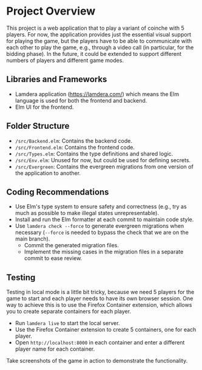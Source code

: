 # Project Overview

This project is a web application that to play a variant of coinche with 5 players.
For now, the application provides just the essential visual support for playing the game, but the players have to be able to communicate with each other to play the game, e.g., through a video call (in particular, for the bidding phase).
In the future, it could be extended to support different numbers of players and different game modes.

## Libraries and Frameworks

- Lamdera application (https://lamdera.com/) which means the Elm language is used for both the frontend and backend.
- Elm UI for the frontend.

## Folder Structure

- `/src/Backend.elm`: Contains the backend code.
- `/src/Frontend.elm`: Contains the frontend code.
- `/src/Types.elm`: Contains the type definitions and shared logic.
- `/src/Env.elm`: Unused for now, but could be used for defining secrets.
- `/src/Evergreen`: Contains the evergreen migrations from one version of the application to another.

## Coding Recommendations

- Use Elm's type system to ensure safety and correctness (e.g., try as much as possible to make illegal states unrepresentable).
- Install and run the Elm formatter at each commit to maintain code style.
- Use `lamdera check --force` to generate evergreen migrations when necessary (`--force` is needed to bypass the check that we are on the main branch).
  - Commit the generated migration files.
  - Implement the missing cases in the migration files in a separate commit to ease review.

## Testing

Testing in local mode is a little bit tricky, because we need 5 players for the game to start and each player needs to have its own browser session. One way to achieve this is to use the Firefox Container extension, which allows you to create separate containers for each player.

- Run `lamdera live` to start the local server.
- Use the Firefox Container extension to create 5 containers, one for each player.
- Open `http://localhost:8000` in each container and enter a different player name for each container.

Take screenshots of the game in action to demonstrate the functionality.
